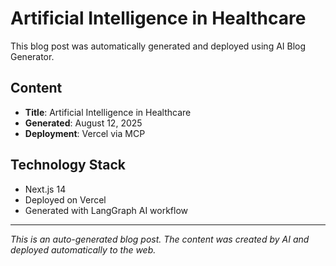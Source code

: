 # Artificial Intelligence in Healthcare

This blog post was automatically generated and deployed using AI Blog Generator.

## Content
- **Title**: Artificial Intelligence in Healthcare
- **Generated**: August 12, 2025
- **Deployment**: Vercel via MCP

## Technology Stack
- Next.js 14
- Deployed on Vercel
- Generated with LangGraph AI workflow

---

*This is an auto-generated blog post. The content was created by AI and deployed automatically to the web.*
